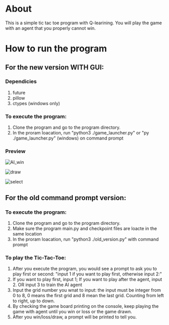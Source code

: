 


<h1> About </h1>
This is a simple tic tac toe program with Q-learining. You will play the game with an agent that you properly cannot win.

<h1> How to run the program </h1>

<h2> For the new version WITH GUI: </h2>

<h3> Dependicies </h3>

1. future
2. pillow
3. ctypes (windows only)

<h3> To execute the program: </h3>

1. Clone the program and go to the program directory.
2. In the proram loacation, run "python3 ./game_launcher.py" or "py ./game_launcher.py" (windows) on command prompt

<h3> Preview </h3>

![AI_win](https://user-images.githubusercontent.com/55251580/148041584-c30f82fa-a109-4de6-8fdd-bcbfe62d28de.png)

![draw](https://user-images.githubusercontent.com/55251580/148041598-38a04887-ed17-4933-b455-244616105553.png)

![select](https://user-images.githubusercontent.com/55251580/148041736-08158f55-703e-49da-9a61-db1bed41cc0d.png)

<h2> For the old command prompt version: </h2>

<h3> To execute the program: </h3>

1. Clone the program and go to the program directory.
2. Make sure the program main.py and checkpoint files are loacte in the same location
3. In the proram loacation, run "python3 ./old_version.py" with command prompt

<h3> To play the Tic-Tac-Toe: </h3>

1. After you execute the program, you would see a prompt to ask you to play first or second: "input 1 if you want to play first, otherwise input 2:"
2. If you want to play first, input 1; If you want to play after the agent, input 2. OR input 3 to train the AI agent
4. Input the grid number you wnat to input: the input must be integer from 0 to 8, 0 means the first grid and 8 mean the last grid. Counting from left to right, up to down.
5. By checking the game board printing on the console, keep playing the game with agent until you win or loss or the game drawn.
6. After you win/loss/draw, a prompt will be printed to tell you.

